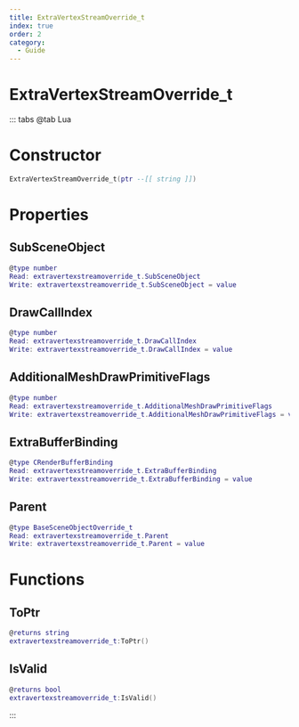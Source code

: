 ```yaml
---
title: ExtraVertexStreamOverride_t
index: true
order: 2
category:
  - Guide
---
```


# ExtraVertexStreamOverride_t

::: tabs
@tab Lua
# Constructor
```lua
ExtraVertexStreamOverride_t(ptr --[[ string ]])
```
# Properties
## SubSceneObject 
```lua
@type number
Read: extravertexstreamoverride_t.SubSceneObject
Write: extravertexstreamoverride_t.SubSceneObject = value
```
## DrawCallIndex 
```lua
@type number
Read: extravertexstreamoverride_t.DrawCallIndex
Write: extravertexstreamoverride_t.DrawCallIndex = value
```
## AdditionalMeshDrawPrimitiveFlags 
```lua
@type number
Read: extravertexstreamoverride_t.AdditionalMeshDrawPrimitiveFlags
Write: extravertexstreamoverride_t.AdditionalMeshDrawPrimitiveFlags = value
```
## ExtraBufferBinding 
```lua
@type CRenderBufferBinding
Read: extravertexstreamoverride_t.ExtraBufferBinding
Write: extravertexstreamoverride_t.ExtraBufferBinding = value
```
## Parent 
```lua
@type BaseSceneObjectOverride_t
Read: extravertexstreamoverride_t.Parent
Write: extravertexstreamoverride_t.Parent = value
```
# Functions
## ToPtr
```lua
@returns string
extravertexstreamoverride_t:ToPtr()
```
## IsValid
```lua
@returns bool
extravertexstreamoverride_t:IsValid()
```

:::